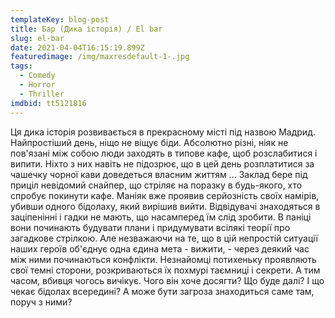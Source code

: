 ```yaml
---
templateKey: blog-post
title: Бар (Дика історія) / El bar
slug: el-bar
date: 2021-04-04T16:15:19.899Z
featuredimage: /img/maxresdefault-1-.jpg
tags:
  - Comedy
  - Horror
  - Thriller
imdbid: tt5121816
---
```

Ця дика історія розвивається в прекрасному місті під назвою Мадрид. Найпростіший день, ніщо не віщує біди. Абсолютно різні, ніяк не пов'язані між собою люди заходять в типове кафе, щоб розслабитися і випити. Ніхто з них навіть не підозрює, що в цей день розплатитися за чашечку чорної кави доведеться власним життям ...
Заклад бере під приціл невідомий снайпер, що стріляє на поразку в будь-якого, хто спробує покинути кафе. Маніяк вже проявив серйозність своїх намірів, убивши одного бідолаху, який вирішив вийти. Відвідувачі знаходяться в заціпенінні і гадки не мають, що насамперед їм слід зробити. В паніці вони починають будувати плани і придумувати всілякі теорії про загадкове стрілкою. Але незважаючи на те, що в цій непростій ситуації наших героїв об'єднує одна єдина мета - вижити, - через деякий час між ними починаються конфлікти. Незнайомці потихеньку проявляють свої темні сторони, розкриваються їх похмурі таємниці і секрети. А тим часом, вбивця чогось вичікує. Чого він хоче досягти? Що буде далі? І що чекає бідолах всередині? А може бути загроза знаходиться саме там, поруч з ними?